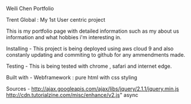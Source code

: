 Weili Chen Portfolio

Trent Global : My 1st User centric project

This is my portfolio page with detailed information such as my about us information and what hobbies i'm interesting in.

Installing - This project is being deployed using aws cloud 9 and also constanly updating and commiting to github for any ammendments made.

Testing - This is being tested with chrome , safari and internet edge. 

Built with - Webframework : pure html with css styling

Sources - http://ajax.googleapis.com/ajax/libs/jquery/2.1.1/jquery.min.js
          http://cdn.tutorialzine.com/misc/enhance/v2.js" async



